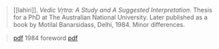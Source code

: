 > [[lahiri]]. *Vedic Vṛtra: A Study and A Suggested Interpretation*. Thesis for a PhD at The Australian National University. Later published as a book by Motilal Banarsidass, Delhi, 1984. Minor differences.

> [pdf](a/lahiri1971.pdf)
> 1984 foreword [pdf](a/lahiri1984-foreword.pdf)